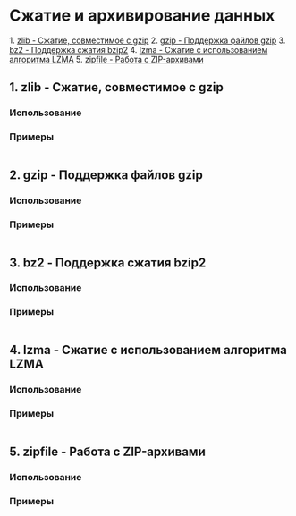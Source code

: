 # Сжатие и архивирование данных
1\. [zlib - Сжатие, совместимое с gzip](#1)
2. [gzip - Поддержка файлов gzip](#2)
3. [bz2 - Поддержка сжатия bzip2](#3)
4. [lzma - Сжатие с использованием алгоритма LZMA](#4)
5. [zipfile - Работа с ZIP-архивами](#5)


## <div id="1">1. zlib - Сжатие, совместимое с gzip</div>
>
### Использование
### Примеры
```python

```


## <div id="2">2. gzip - Поддержка файлов gzip</div>
>
### Использование
### Примеры
```python

```


## <div id="3">3. bz2 - Поддержка сжатия bzip2</div>
>
### Использование
### Примеры
```python

```


## <div id="4">4. lzma - Сжатие с использованием алгоритма LZMA</div>
>
### Использование
### Примеры
```python

```


## <div id="5">5. zipfile - Работа с ZIP-архивами</div>
>
### Использование
### Примеры
```python

```
